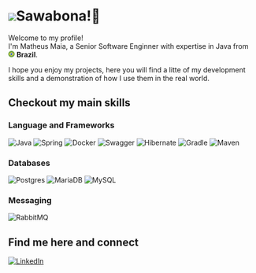 <h1><img src="https://emojis.slackmojis.com/emojis/images/1531849430/4246/blob-sunglasses.gif?1531849430" width="30"/>Sawabona!👋</h1> 

<p>Welcome to my profile! </br> I'm Matheus Maia, a Senior Software Enginner with expertise in Java from <img src="./brazil.png" width="13"/> <b>Brazil</b>.</p>
<p>I hope you enjoy my projects, here you will find a litte of my development skills and a demonstration of how I use them in the real world.</p>

<h2>Checkout my main skills</h3>

<h3>Language and Frameworks</h3>

![Java](https://img.shields.io/badge/java_8,_11_and_17-%23ED8B00.svg?style=for-the-badge&logo=openjdk&logoColor=white)
![Spring](https://img.shields.io/badge/spring_boot-%236DB33F.svg?style=for-the-badge&logo=springboot&logoColor=white)
![Docker](https://img.shields.io/badge/docker_compose-%230db7ed.svg?style=for-the-badge&logo=docker&logoColor=white)
![Swagger](https://img.shields.io/badge/-Swagger-%23Clojure?style=for-the-badge&logo=swagger&logoColor=white)
![Hibernate](https://img.shields.io/badge/Hibernate-59666C?style=for-the-badge&logo=Hibernate&logoColor=white)
![Gradle](https://img.shields.io/badge/Gradle-02303A.svg?style=for-the-badge&logo=Gradle&logoColor=white)
![Maven](https://img.shields.io/badge/Maven-C71A36?style=for-the-badge&logo=Apache%20Maven&logoColor=white)

<h3>Databases</h3>

![Postgres](https://img.shields.io/badge/postgresql-%23316192.svg?style=for-the-badge&logo=postgresql&logoColor=white)
![MariaDB](https://img.shields.io/badge/MariaDB-003545?style=for-the-badge&logo=mariadb&logoColor=white)
![MySQL](https://img.shields.io/badge/mysql-%2300f.svg?style=for-the-badge&logo=mysql&logoColor=white)

<h3>Messaging</h3>

![RabbitMQ](https://img.shields.io/badge/Rabbitmq-FF6600?style=for-the-badge&logo=rabbitmq&logoColor=white)

<h2>Find me here and connect</h2>

<a href="https://www.linkedin.com/in/mathmferreira" target="_blank">
  
  ![LinkedIn](https://img.shields.io/badge/linkedin-%230077B5.svg?style=for-the-badge&logo=linkedin&logoColor=white)

</a>
